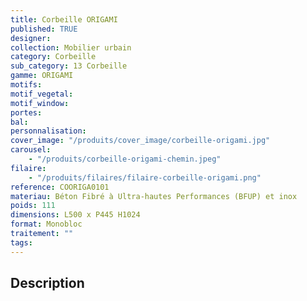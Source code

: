 ```yaml
---
title: Corbeille ORIGAMI
published: TRUE
designer:
collection: Mobilier urbain
category: Corbeille
sub_category: 13 Corbeille
gamme: ORIGAMI
motifs:
motif_vegetal:
motif_window:
portes:
bal:
personnalisation:
cover_image: "/produits/cover_image/corbeille-origami.jpg"
carousel:
    - "/produits/corbeille-origami-chemin.jpeg"
filaire:
    - "/produits/filaires/filaire-corbeille-origami.png"
reference: COORIGA0101
materiau: Béton Fibré à Ultra-hautes Performances (BFUP) et inox
poids: 111
dimensions: L500 x P445 H1024
format: Monobloc
traitement: ""
tags:
---
```


## Description
